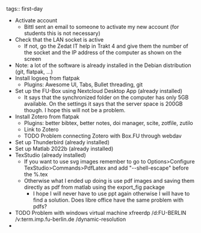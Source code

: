 tags:: first-day

- Activate account
	- Bittl sent an email to someone to activate my new account (for students this is not necessary)
- Check that the LAN socket is active
	- If not, go the Zedat IT help in Trakt 4 and give them the number of the socket and the IP address of the computer as shown on the screen
- Note: a lot of the software is already installed in the Debian distribution (git, flatpak, ...)
- Install logseq from flatpak
	- Plugins: Awesome UI, Tabs, Bullet threading, git
- Set up the FU-Box using Nextcloud Desktop App (already installed)
	- It says that the synchronized folder on the computer has only 5GB available. On the settings it says that the server space is 200GB though. I hope this will not be a problem.
- Install Zotero from flatpak
	- Plugins: better bibtex, better notes, doi manager, scite, zotfile, zutilo
	- Link to Zotero
	- TODO Problem connecting Zotero with Box.FU through webdav
- Set up Thunderbird (already installed)
- Set up Matlab 2022b (already installed)
- TexStudio (already installed)
	- If you want to use svg images remember to go to Options>Configure TexStudio>Commands>PdfLatex and add "--shell-escape" before the %.tex
	- Otherwise what I ended up doing is use pdf images and saving them directly as pdf from matlab using the export_fig package
		- I hope I will never have to use ppt again otherwise I will have to find a solution. Does libre office have the same problem with pdfs?
- TODO Problem with windows virtual machine
  xfreerdp /d:FU-BERLIN /v:term.imp.fu-berlin.de /dynamic-resolution
-